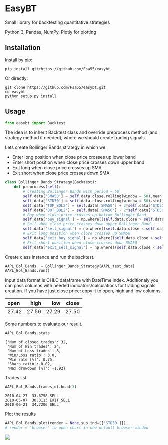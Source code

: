 # EasyBT

Small library for backtesting quantitative strategies

Python 3, Pandas, NumPy, Plotly for plotting

## Installation

Install by pip:

```
pip install git+https://github.com/Fsa55/easybt
```

Or directly:

```
git clone https://github.com/Fsa55/easybt.git
cd easybt
python setup.py install
```


## Usage

```python
from easybt import Backtest
```
The idea is to inherit Backtest class and override preprocess method (and strategy method if needed), where we should create trading signals.

Lets  create Bollinger Bands strategy in which we 
* Enter long position when close price crosses up lower band 
* Enter short position when close price crosses down upper band
* Exit long when close price crosses up SMA
* Exit short when close price crosses down SMA

```python
class Bollinger_Bands_Strategy(Backtest):
    def preprocess(self):
        # creating Bollinger Bands with period = 50
        self.data['SMA50'] = self.data.close.rolling(window = 50).mean()
        self.data['STD50'] = self.data.close.rolling(window = 50).std()
        self.data['TOP_BOL2'] = self.data['SMA50'] + 2*self.data['STD50']
        self.data['BOT_BOL2'] = self.data['SMA50'] - 2*self.data['STD50']
        # Buy when close price crosses up bottom Bollinger Band 
        self.data['buy_signal'] = np.where((self.data.close > self.data.BOT_BOL2)&(self.data.close.shift() < self.data.BOT_BOL2.shift()),1,0)
        # Sell when close price crosses down upper Bollinger Band
        self.data['sell_signal'] = np.where((self.data.close < self.data.TOP_BOL2)&(self.data.close.shift() > self.data.TOP_BOL2.shift()),1,0)
        # Exit long position when close crosses up SMA50
        self.data['exit_buy_signal'] = np.where((self.data.close > self.data.SMA50)&(self.data.close.shift() < self.data.SMA50.shift()),1,0)
        # Exit short position when close crosses down SMA50
        self.data['exit_sell_signal'] = np.where((self.data.close < self.data.SMA50)&(self.data.close.shift() > self.data.SMA50.shift()),1,0)
```
Create class instance and run the backtest.
```python
AAPL_Bol_Bands  = Bollinger_Bands_Strategy(AAPL_test_data)
AAPL_Bol_Bands.run()
```
Input data format is OHLC dataframe with DateTime index. Additionaly you can pass columns with needed indicators/calculations for trading signals creation. If you have just close price: copy it to open, high and low columns. 

| open   |   high |   low | close |
|:----------|--------------:|----------------:|----------|
| 27.42    |  27.56 |   27.29 | 27.50

Some numbers to evaluate our result.
```python
AAPL_Bol_Bands.stats
```
```
{'Num of closed trades': 32,
 'Num of Win trades': 24,
 'Num of Loss trades': 8,
 'Win/Loss ratio': 3.0,
 'Win rate [%]': 0.75,
 'Sharp ratio': 0.02,
 'Max drowdown [%]': -1.92}
```
Trades list.
```python
AAPL_Bol_Bands.trades_df.head(3)
```
```
2010-04-27	33.6758	SELL
2010-05-07	30.3113	EXIT_SELL
2010-06-21	34.7206	SELL
```
Plot the results
```python
AAPL_Bol_Bands.plot(render = None,sub_ind=[['STD50']])
# render = 'browser' to open chart in new default browser window
```
![]([![](https://raw.githubusercontent.com/Fsa55/easybt/master/backtest.png)](https://raw.githubusercontent.com/Fsa55/easybt/master/backtest.png))
